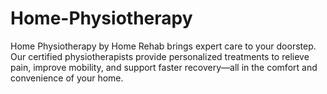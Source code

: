 # Home-Physiotherapy
Home Physiotherapy by Home Rehab brings expert care to your doorstep. Our certified physiotherapists provide personalized treatments to relieve pain, improve mobility, and support faster recovery—all in the comfort and convenience of your home.
